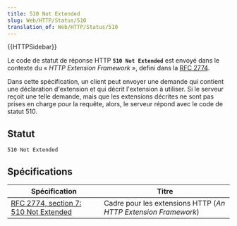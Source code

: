 ```yaml
---
title: 510 Not Extended
slug: Web/HTTP/Status/510
translation_of: Web/HTTP/Status/510
---
```

{{HTTPSidebar}}

Le code de statut de réponse HTTP **`510 Not Extended`** est envoyé dans le contexte du «&nbsp;<i lang="en">HTTP Extension Framework</i>&nbsp;», defini dans la [RFC 2774](https://tools.ietf.org/html/rfc2774).

Dans cette spécification, un client peut envoyer une demande qui contient une déclaration d'extension et qui décrit l'extension à utiliser. Si le serveur reçoit une telle demande, mais que les extensions décrites ne sont pas prises en charge pour la requête, alors, le serveur répond avec le code de statut 510.

## Statut

```
510 Not Extended
```

## Spécifications

| Spécification                                            | Titre                                                          |
| -------------------------------------------------------- | -------------------------------------------------------------- |
| [RFC 2774, section 7: 510 Not Extended](https://datatracker.ietf.org/doc/html/rfc2774#section-7) | Cadre pour les extensions HTTP (<i lang="en">An HTTP Extension Framework</i>) |
